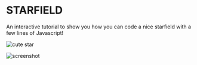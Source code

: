 # STARFIELD
An interactive tutorial to show you how you can code a nice starfield with a few lines of Javascript!

![cute star](http://lol.pm/starfield/img/cute_star.png)

![screenshot](http://lol.pm/starfield/img/screenshot.png)
